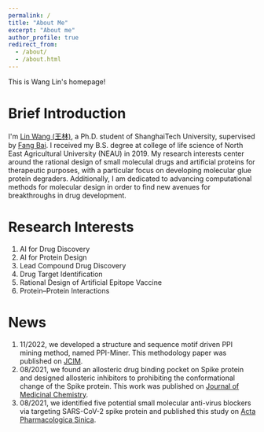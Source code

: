 ```yaml
---
permalink: /
title: "About Me"
excerpt: "About me"
author_profile: true
redirect_from: 
  - /about/
  - /about.html
---
```


This is Wang Lin's homepage!

Brief Introduction
======
I'm [Lin Wang \(王林\)](https://scholar.google.com.hk/citations?user=lFYS_EQAAAAJ&hl=zh-CN), a Ph.D. student of ShanghaiTech University, supervised by [Fang Bai](https://scholar.google.com.hk/citations?user=FZ3zkfcAAAAJ&hl=zh-CN). I received my B.S. degree at college of life science of North East Agricultural University \(NEAU\) in 2019. My research interests center around the rational design of small moleculal drugs and artificial proteins for therapeutic purposes, with a particular focus on developing molecular glue protein degraders. Additionally, I am dedicated to advancing computational methods for molecular design in order to find new avenues for breakthroughs in drug development.

Research Interests
======
1. AI for Drug Discovery
1. AI for Protein Design 
1. Lead Compound Drug Discovery
1. Drug Target Identification
1. Rational Design of Artificial Epitope Vaccine
1. Protein–Protein Interactions   

News
=======
1. 11/2022, we developed a structure and sequence motif driven PPI mining method, named PPI-Miner. This methodology paper was published on [JCIM](https://pubs.acs.org/doi/full/10.1021/acs.jcim.2c01033).
1. 08/2021, we found an allosteric drug binding pocket on Spike protein and designed allosteric inhibitors to prohibiting the conformational change of the Spike protein. This work was published on [Journal of Medicinal Chemistry](https://pubs.acs.org/doi/full/10.1021/acs.jmedchem.1c00320).
1. 08/2021, we identified five potential small molecular anti-virus blockers via targeting SARS-CoV-2 spike protein and published this study on [Acta Pharmacologica Sinica](https://www.nature.com/articles/s41401-021-00735-z).
